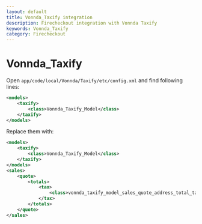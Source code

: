 ```yaml
---
layout: default
title: Vonnda_Taxify integration
description: Firecheckout integration with Vonnda Taxify
keywords: Vonnda_Taxify
category: Firecheckout
---
```


# Vonnda_Taxify

Open `app/code/local/Vonnda/Taxify/etc/config.xml` and find following lines:

```xml
<models>
    <taxify>
        <class>Vonnda_Taxify_Model</class>
    </taxify>
</models>
```

Replace them with:

```xml
<models>
    <taxify>
        <class>Vonnda_Taxify_Model</class>
    </taxify>
</models>
<sales>
    <quote>
        <totals>
            <tax>
                <class>vonnda_taxify_model_sales_quote_address_total_tax</class>
            </tax>
        </totals>
    </quote>
</sales>
```
